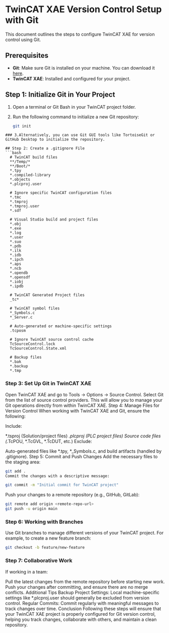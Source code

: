 # TwinCAT XAE Version Control Setup with Git

This document outlines the steps to configure TwinCAT XAE for version control using Git.

## Prerequisites

- **Git**: Make sure Git is installed on your machine. You can download it [here](https://git-scm.com/).
- **TwinCAT XAE**: Installed and configured for your project.

## Step 1: Initialize Git in Your Project

1. Open a terminal or Git Bash in your TwinCAT project folder.
2. Run the following command to initialize a new Git repository:

   ```bash
   git init
  ```
### 3.Alternatively, you can use Git GUI tools like TortoiseGit or GitHub Desktop to initialize the repository.

## Step 2: Create a .gitignore File
  ```bash
    # TwinCAT build files
    **/Temp/*
    **/Boot/*
    *.tpy
    *.compiled-library
    *.objects
    *.plcproj.user

    # Ignore specific TwinCAT configuration files
    *.tmc
    *.tmproj
    *.tmproj.user
    *.sdf

    # Visual Studio build and project files
    *.obj
    *.exe
    *.log
    *.user
    *.suo
    *.pdb
    *.ilk
    *.idb
    *.ipch
    *.aps
    *.ncb
    *.opendb
    *.opensdf
    *.iobj
    *.ipdb

    # TwinCAT Generated Project files
    _tc*

    # TwinCAT symbol files
    *_Symbols.c
    *_Server.c

    # Auto-generated or machine-specific settings
    .tcposm

    # Ignore TwinCAT source control cache
    TcSourceControl.lock
    TcSourceControl.State.xml

    # Backup files
    *.bak
    *.backup
    *.tmp
```
### Step 3: Set Up Git in TwinCAT XAE
Open TwinCAT XAE and go to Tools -> Options -> Source Control.
Select Git from the list of source control providers.
This will allow you to manage your Git operations directly from within TwinCAT XAE.
Step 4: Manage Files for Version Control
When working with TwinCAT XAE and Git, ensure the following:

Include:

*.tsproj (Solution/project files)
*.plcproj (PLC project files)
Source code files (*.TcPOU, *.TcGVL, *.TcDUT, etc.)
Exclude:

Auto-generated files like *.tpy, *_Symbols.c, and build artifacts (handled by .gitignore).
Step 5: Commit and Push Changes
Add the necessary files to the staging area:

```bash
git add .
Commit the changes with a descriptive message:
```
```bash
git commit -m "Initial commit for TwinCAT project"
```
Push your changes to a remote repository (e.g., GitHub, GitLab):

```bash
git remote add origin <remote-repo-url>
git push -u origin main
```
### Step 6: Working with Branches
Use Git branches to manage different versions of your TwinCAT project. For example, to create a new feature branch:
```bash
git checkout -b feature/new-feature
```
### Step 7: Collaborative Work
If working in a team:

Pull the latest changes from the remote repository before starting new work.
Push your changes after committing, and ensure there are no merge conflicts.
Additional Tips
Backup Project Settings: Local machine-specific settings like *.plcproj.user should generally be excluded from version control.
Regular Commits: Commit regularly with meaningful messages to track changes over time.
Conclusion
Following these steps will ensure that your TwinCAT XAE project is properly configured for Git version control, helping you track changes, collaborate with others, and maintain a clean repository.